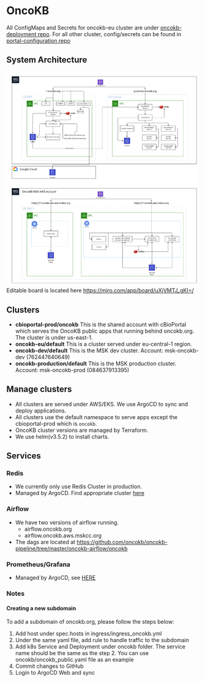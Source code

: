 # OncoKB

All ConfigMaps and Secrets for oncokb-eu cluster are under [oncokb-deployment repo](https://github.com/knowledgesystems/oncokb-deployment/tree/master/credentails).
For all other cluster, config/secrets can be found in [portal-configuration repo](https://github.com/knowledgesystems/portal-configuration)

## System Architecture

![OncoKB Architecture Diagram - OncoKB Arch - Full Preview.jpg](assets/OncoKB_Architecture_Diagram.jpg)  
Editable board is located here https://miro.com/app/board/uXjVMTJ_gKI=/

## Clusters

- **cbioportal-prod/oncokb** This is the shared account with cBioPortal which serves the OncoKB public apps that running
  behind oncokb.org. The cluster is under us-east-1.
- **oncokb-eu/default** This is a cluster served under eu-central-1 region. 
- **oncokb-dev/default** This is the MSK dev cluster. Account: msk-oncokb-dev (762447640649)
- **oncokb-production/default** This is the MSK production cluster. Account: msk-oncokb-prod (084637913395)

## Manage clusters

- All clusters are served under AWS/EKS. We use ArgoCD to sync and deploy applications.
- All clusters use the default namespace to serve apps except the cbioportal-prod which is `oncokb`.
- OncoKB cluster versions are managed by Terraform.
- We use helm(v3.5.2) to install charts.

## Services

### Redis

- We currently only use Redis Cluster in production.
- Managed by ArgoCD. Find appropriate cluster [here](/argocd/aws/)

### Airflow

- We have two versions of airflow running.
    - airflow.oncokb.org
    - airflow.oncokb.aws.mskcc.org
- The dags are located at https://github.com/oncokb/oncokb-pipeline/tree/master/oncokb-airflow/oncokb

### Prometheus/Grafana

- Managed by ArgoCD, see [HERE](/argocd/aws/203403084713/clusters/cbioportal-prod/apps/prometheus/values.yaml)

### Notes

#### Creating a new subdomain

To add a subdomain of oncokb.org, please follow the steps below:

1. Add host under spec.hosts in ingress/ingress_oncokb.yml
2. Under the same yaml file, add rule to handle traffic to the subdomain
3. Add k8s Service and Deployment under oncokb folder. The service name should be the same as the step 2. You can use
   oncokb/oncokb_public.yaml file as an example
4. Commit changes to GitHub
5. Login to ArgoCD Web and sync
